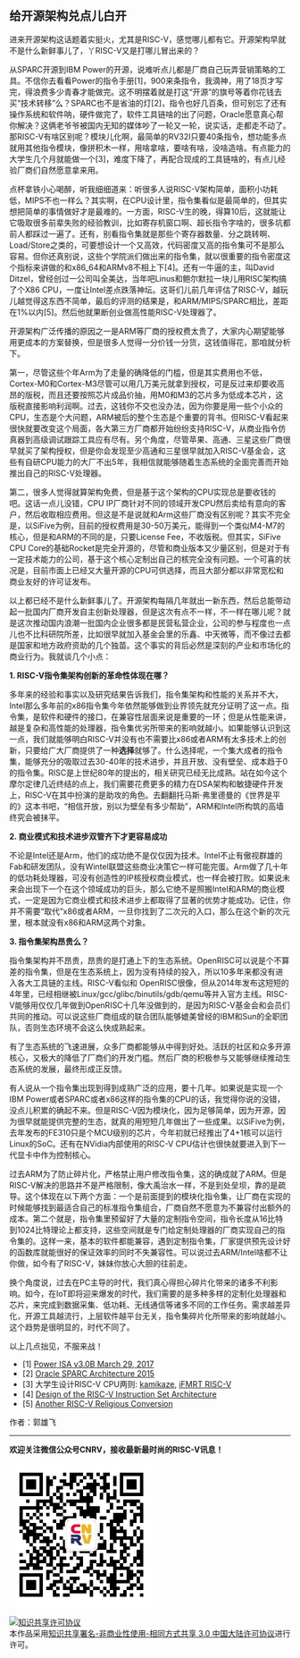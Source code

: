 ## 给开源架构兑点儿白开

进来开源架构这话题着实挺火，尤其是RISC-V，感觉哪儿都有它。开源架构早就不是什么新鲜事儿了，丫RISC-V又是打哪儿冒出来的？

从SPARC开源到IBM Power的开源，说难听点儿都是厂商自己玩弄营销策略的工具。不信你去看看Power的指令手册[1]，900来条指令，我滴神，用了18页才写完，得浪费多少青春才能做完。这不明摆着就是打这“开源”的旗号等着你花钱去买“技术转移”么？SPARC也不是省油的灯[2]，指令也好几百条，但可别忘了还有操作系统和软件呐，硬件做完了，软件工具链啥的出了问题，Oracle愿意真心帮你解决？这俩老爷爷被国内无知的媒体吵了一轮又一轮，说实话，走都走不动了。那RISC-V有啥区别呢？模块儿化啊，最简单的RV32I只要40条指令，想功能多点就用其他指令模块，像拼积木一样，用啥拿啥，要啥有啥，没啥造啥。有点能力的大学生几个月就能做一个[3]，难度下降了，再配合现成的工具链啥的，有点儿经验厂商们自然愿意拿来用。

点杯拿铁小心喝醉，听我细细道来：听很多人说RISC-V架构简单，面积小功耗低，MIPS不也一样么？其实啊，在CPU设计里，指令集看似是最简单的，但其实想把简单的事情做好才是最难的。一方面，RISC-V生的晚，得算10后，这就能让它吸取很多前辈失败的经验教训，比如寄存机窗口啊、超长指令字啥的，很多坑都前人都踩过一遍了。还有，别看指令集就是那些个寄存器数量、分之跳转啊、Load/Store之类的，可要想设计一个又高效，代码密度又高的指令集可不是那么容易。但你还真别说，这些个学院派们做出来的指令集，就以很重要的指令密度这个指标来讲做的和x86\_64和ARMv8不相上下[4]。还有一牛逼的主，叫David Ditzel，曾经创过一公司叫全美达，当年吧Linus和鲍尔默拉一块儿用RISC架构搞了个X86 CPU，一度让Intel差点跌落神坛。这哥们儿前几年评估了RISC-V，越玩儿越觉得这东西不简单，最后的评测的结果是，和ARM/MIPS/SPARC相比，差距在1%以内[5]。然后他就果断创业做高性能RISC-V处理器了。

开源架构广泛传播的原因之一是ARM等厂商的授权费太贵了，大家内心期望能够用更成本的方案替换，但是很多人觉得一分价钱一分货，这钱值得花，那咱就分析下。

第一，尽管这些个年Arm为了走量的确降低的门槛，但是其实费用也不低，Cortex-M0和Cortex-M3尽管可以用几万美元就拿到授权，可是反过来却要收高昂的版税，而且还要按照芯片成品价抽，用M0和M3的芯片多为低成本芯片，这版税直接影响利润啊。过去，这钱你不交也没办法，因为你要是用一些个小众的CPU，生态是个大问题，ARM被后的整个生态是个重要的背书。但RISC-V看起来很快就要改变这个局面，各大第三方厂商都开始纷纷支持RISC-V，从商业指令仿真器到高级调试跟踪工具应有尽有。另个角度，尽管苹果、高通、三星这些厂商很早就买了架构授权，但是你会发现至少高通和三星很早就加入RISC-V基金会，这些有自研CPU能力的大厂不出5年，我相信就能够随着生态系统的全面完善而开始推出自己的RISC-V处理器。

第二，很多人觉得就算架构免费，但是基于这个架构的CPU实现总是要收钱的吧。这话一点儿没错，CPU IP厂商针对不同的领域开发CPU然后卖给有意向的客户，然后收取相应费用。但这是不是说就和Arm这些厂商没有区别呢？其实不完全是，以SiFive为例，目前的授权费用是30-50万美元，能得到一个类似M4-M7的核心，但是和ARM的不同的是，只要License Fee，不收版税。但其实，SiFive CPU Core的基础Rocket是完全开源的，尽管和商业版本又少量区别，但是对于有一定技术能力的公司，基于这个核心定制出自己的核完全没有问题。一个可喜的状况是，目前市面上已经又大量开源的CPU可供选择，而且大部分都以非常宽松和商业友好的许可证发布。

以上都已经不是什么新鲜事儿了。开源架构每隔几年就出一新东西，然后总能带动起一批国内厂商开发自主创新处理器，但是这次有点不一样，不一样在哪儿呢？就是这次推动国内浪潮一批国内企业很多都是民营私营企业，公司的参与程度也一点儿也不比科研院所差，比如很早就加入基金会里的乐鑫、中天微等，而不像过去都是国家和地方政府资助的几个独苗。这个事实的背后必然是深刻的产业和市场化的商业行为。我就谈几个小点：

**1. RISC-V指令集架构创新的革命性体现在哪？**

多年来的经验和事实以及研究结果告诉我们，指令集架构和性能的关系并不大，Intel那么多年前的x86指令集今年依然能够做到业界领先就充分证明了这一点。指令集，是软件和硬件的接口，在兼容性层面来说是重要的一环；但是从性能来讲，越是复杂和高性能的处理器，指令集优劣所带来的影响就越小。如果能够认识到这一点，我们就能够明白RISC-V并没有也不需要比x86或者ARM有太多技术上的创新，只要给广大厂商提供了一种**选择**就够了。什么选择呢，一个集大成者的指令集，能够充分的吸取过去30-40年的技术进步，并且开放、没有壁垒、成本趋于0的指令集。RISC是上世纪80年的提出的，相关研究已经无比成熟。站在如今这个摩尔定律几近终结的点上，我们需要花费更多的精力在DSA架构和敏捷硬件开发上，RISC-V在其中扮演的是助攻的角色。去翻翻托马斯·弗里德曼的《世界是平的》这本书吧，“相信开放，别以为壁垒有多少帮助”，ARM和Intel所构筑的高墙终究会被抹平。

**2. 商业模式和技术进步双管齐下才更容易成功**

不论是Intel还是Arm，他们的成功绝不是仅仅因为技术。Intel不止有傲视群雄的Fab和研发团队，没有Wintel联盟这些商业决策它一样可能完蛋。Arm做了几十年的低功耗处理器，可没有创造性的IP核授权商业模式，也一样会被打败。如果说未来会出现下一个在这个领域成功的巨头，那么它绝不是照搬Intel和ARM的商业模式，一定是因为它商业模式和技术进步上都取得了显著的优势才能成功。记住，你并不需要“取代”x86或者ARM，一旦你找到了二次元的入口，那么在这个新的次元里，根本就没有x86和ARM这两个对象。

**3. 指令集架构昂贵么？**

指令集架构并不昂贵，昂贵的是打通上下的生态系统。OpenRISC可以说是个不算差的指令集，但是在生态系统上，因为没有持续的投入，所以10多年来都没有进入各大工具链的主线。RISC-V看似和
OpenRISC很像，但从2014年发布这短短的4年里，已经相继被Linux/gcc/glibc/binutils/gdb/qemu等并入官方主线。RISC-V能够用仅仅几年做到OpenRISC十几年没做到的，是因为RISC-V基金会和会员们共同的推动。可以说这些厂商组成的联合团队能够媲美曾经的IBM和Sun的全职团队，否则生态环境不会这么快成熟起来。

有了生态系统的飞速进展，众多厂商都能够从中得到好处。活跃的社区和众多开源核心，又极大的降低了厂商们的开发门槛。然后厂商的积极参与又能够继续推动生态系统的发展，最终形成正反馈。

有人说从一个指令集出现到得到成熟广泛的应用，要十几年。如果说是实现一个IBM Power或者SPARC或者x86这样的指令集的CPU的话，我觉得你说的没错，没点儿积累的确起不来。但是RISC-V因为模块化，因为足够简单，因为开源，因为很早就能提供完整的生态，就真的用短短几年做出了一些成果。以SiFive为例，去年发布的FE310只是个MCU级别的芯片，今年初就已经推出了4+1核可以运行Linux的SoC。还有在NVidia内部使用的RISC-V CPU估计也很快就要进入到下一代显卡中作为控制核心。

过去ARM为了防止碎片化，严格禁止用户修改指令集，这的确成就了ARM。但是RISC-V解决的思路并不是严格限制，像大禹治水一样，不是到处垒坝，靠的是疏导。这个体现在以下两个方面：一个是前面提到的模块化指令集，让厂商在实现的时候能够找到最适合自己的标准指令集组合，厂商自然不愿意为不兼容付出额外的成本。第二个就是，指令集里预留好了大量的定制指令空间，指令长度从16比特到1024比特理论上都支持，这些空间就是专门给定制处理器的厂商实现自己的指令集的。这样一来，基本的软件都能兼容，遇到定制指令集，厂家提供预先设计好的函数库就能很好的保证效率的同时不失兼容性。可以说过去ARM/Intel啥都不让你做，如今有了RISC-V，妹妹你放心大胆的往前走。

换个角度说，过去在PC主导的时代，我们真心得担心碎片化带来的诸多不利影响。如今，在IoT即将迎来爆发的时代，我们需要的是多种多样的定制化处理器和芯片，来完成到数据采集、低功耗、无线通信等诸多不同的工作任务。需求越差异化，开源工具越流行，上层软件越平台无关，指令集碎片化所带来的影响就越小。这个趋势是很明显的，时代不同了。

以上几点拙见，不服来战！

- [1] [Power ISA v3.0B March 29, 2017](https://ibm.ent.box.com/s/1hzcwkwf8rbju5h9iyf44wm94amnlcrv)
- [2] [Oracle SPARC Architecture 2015](http://www.oracle.com/technetwork/server-storage/sun-sparc-enterprise/documentation/sparc-architecture-2015-2868130.pdf)
- [3] 大学生设计RISC-V CPU两则: [kamikaze](https://github.com/rgwan/kamikaze), [iFMRT RISC-V](https://github.com/iFMRT/Graduation-Project-2012/tree/base)
- [4] [Design of the RISC-V Instruction Set Architecture](https://people.eecs.berkeley.edu/~krste/papers/EECS-2016-1.pdf)
- [5] [Another RISC-V Religious Conversion](https://www.eejournal.com/article/another-risc-v-religious-conversion/)

作者：郭雄飞

----

**欢迎关注微信公众号CNRV，接收最新最时尚的RISC-V讯息！**

![CNRV微信公众号](/assets/images/cnrv_qr.png)

<a rel="license" href="http://creativecommons.org/licenses/by-nc-sa/3.0/cn/"><img alt="知识共享许可协议" style="border-width:0" src="https://i.creativecommons.org/l/by-nc-sa/3.0/cn/80x15.png" /></a><br />本作品采用<a rel="license" href="http://creativecommons.org/licenses/by-nc-sa/3.0/cn/">知识共享署名-非商业性使用-相同方式共享 3.0 中国大陆许可协议</a>进行许可。
